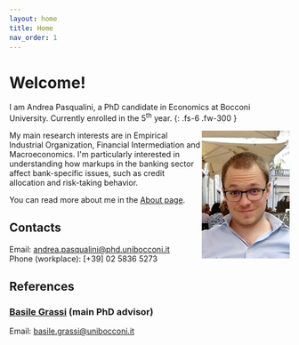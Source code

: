 ```yaml
---
layout: home
title: Home
nav_order: 1
---
```


# Welcome!

I am Andrea Pasqualini, a PhD candidate in Economics at Bocconi University.
Currently enrolled in the 5<sup>th</sup> year.
{: .fs-6 .fw-300 }

<img src="/assets/img/picture.jpg" align="right" alt="Profile picture" class="inline">

My main research interests are in Empirical Industrial Organization, Financial Intermediation and Macroeconomics.
I'm particularly interested in understanding how markups in the banking sector affect bank-specific issues, such as credit allocation and risk-taking behavior.

You can read more about me in the [About page](/_pages/about.md).


## Contacts

Email: [andrea.pasqualini@phd.unibocconi.it](mailto:andrea.pasqualini@phd.unibocconi.it) <br>
Phone (workplace): [+39] 02 5836 5273


## References

### [Basile Grassi](https://sites.google.com/site/grassibasile/) (main PhD advisor)

Email: [basile.grassi@unibocconi.it](mailto:basile.grassi@unibocconi.it)

